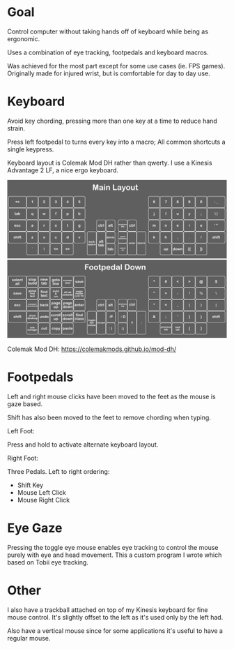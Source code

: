 # Goal

Control computer without taking hands off of keyboard while being as ergonomic. 

Uses a combination of eye tracking, footpedals and keyboard macros.

Was achieved for the most part except for some use cases (ie. FPS games). Originally made for injured wrist, but is comfortable for day to day use.

# Keyboard

Avoid key chording, pressing more than one key at a time to reduce hand strain. 

Press left footpedal to turns every key into a macro; All common shortcuts a single keypress.

Keyboard layout is Colemak Mod DH rather than qwerty. I use a Kinesis Advantage 2 LF, a nice ergo keyboard.

![kinesis layout](images/kinesis%20layout.png?raw=true)
![kinesis layout alternate](images/kinesis%20layout%20alternate.png?raw=true)

Colemak Mod DH:
https://colemakmods.github.io/mod-dh/

# Footpedals

Left and right mouse clicks have been moved to the feet as the mouse is gaze based.

Shift has also been moved to the feet to remove chording when typing.

Left Foot:

Press and hold to activate alternate keyboard layout.

Right Foot:

Three Pedals. Left to right ordering:
- Shift Key
- Mouse Left Click
- Mouse Right Click

# Eye Gaze

Pressing the toggle eye mouse enables eye tracking to control the mouse purely with eye and head movement. This a custom program I wrote which based on Tobii eye tracking.

# Other

I also have a trackball attached on top of my Kinesis keyboard for fine mouse control. It's slightly offset to the left as it's used only by the left had.

Also have a vertical mouse since for some applications it's useful to have a regular mouse.
